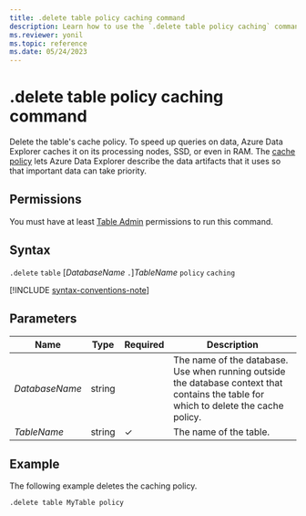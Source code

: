```yaml
---
title: .delete table policy caching command
description: Learn how to use the `.delete table policy caching` command to delete a table's cache policy.
ms.reviewer: yonil
ms.topic: reference
ms.date: 05/24/2023
---
```

# .delete table policy caching command

Delete the table's cache policy. To speed up queries on data, Azure Data Explorer caches it on its processing nodes, SSD, or even in RAM. The [cache policy](cachepolicy.md) lets Azure Data Explorer describe the data artifacts that it uses so that important data can take priority.

## Permissions

You must have at least [Table Admin](access-control/role-based-access-control.md) permissions to run this command.

## Syntax

`.delete` `table` [*DatabaseName* `.`]*TableName* `policy` `caching`

[!INCLUDE [syntax-conventions-note](../../includes/syntax-conventions-note.md)]

## Parameters

|Name|Type|Required|Description|
|--|--|--|--|
|*DatabaseName*|string||The name of the database. Use when running outside the database context that contains the table for which to delete the cache policy.|
|*TableName*|string|&check;|The name of the table.|

## Example

The following example deletes the caching policy.

```kusto
.delete table MyTable policy 
```
